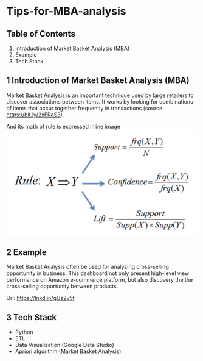 # Tips-for-MBA-analysis

## Table of Contents
1. Introduction of Market Basket Analysis (MBA)
2. Example
3. Tech Stack

## 1 Introduction of Market Basket Analysis (MBA) 

Market Basket Analysis is an important technique used by large retailers to discover associations between items. It works by looking for combinations of items that occur together frequently in transactions (source: https://bit.ly/2xFRaS3).

And its math of rule is expressed inline image
![MBA_math](MBA_math.png)

  
## 2 Example 

Market Basket Analysis often be used for analyzing cross-selling opportunity in business. This dashboard not only present high-level view performance on Amazon e-commerce platform, but also discovery the the cross-selling opportunity between products.  

Url: https://lnkd.in/gUz2v5t


## 3 Tech Stack

* Python
* ETL
* Data Visualization (Google Data Studio)
* Apriori algorithm (Market Basket Analysis)



